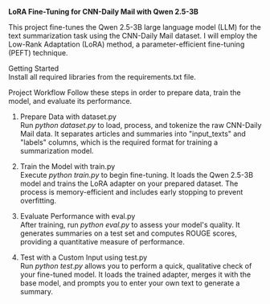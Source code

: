 **LoRA Fine-Tuning for CNN-Daily Mail with Qwen 2.5-3B**

This project fine-tunes the Qwen 2.5-3B large language model (LLM) for the text summarization task using the CNN-Daily Mail dataset. I will employ the Low-Rank Adaptation (LoRA) method, a parameter-efficient fine-tuning (PEFT) technique.

Getting Started
<br>Install all required libraries from the requirements.txt file.

Project Workflow
Follow these steps in order to prepare data, train the model, and evaluate its performance.

1. Prepare Data with dataset.py
<br>Run *python dataset.py* to load, process, and tokenize the raw CNN-Daily Mail data. It separates articles and summaries into "input_texts" and "labels" columns, which is the required format for training a summarization model.

2. Train the Model with train.py
<br>Execute *python train.py* to begin fine-tuning. It loads the Qwen 2.5-3B model and trains the LoRA adapter on your prepared dataset. The process is memory-efficient and includes early stopping to prevent overfitting.

3. Evaluate Performance with eval.py
<br>After training, run *python eval.py* to assess your model's quality. It generates summaries on a test set and computes ROUGE scores, providing a quantitative measure of performance.

4. Test with a Custom Input using test.py
<br>Run *python test.py* allows you to perform a quick, qualitative check of your fine-tuned model. It loads the trained adapter, merges it with the base model, and prompts you to enter your own text to generate a summary.
